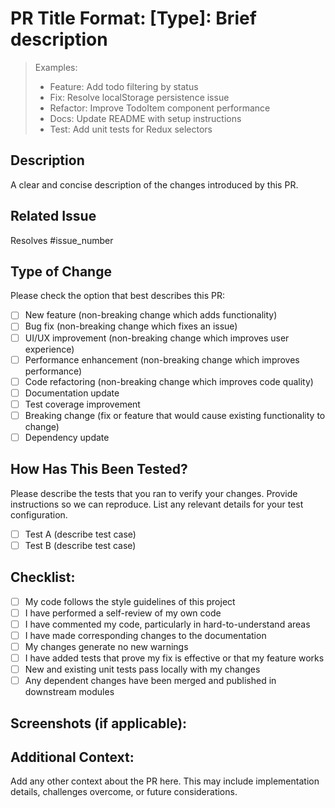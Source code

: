 # PR Title Format: [Type]: Brief description

> Examples:
> - Feature: Add todo filtering by status
> - Fix: Resolve localStorage persistence issue
> - Refactor: Improve TodoItem component performance
> - Docs: Update README with setup instructions
> - Test: Add unit tests for Redux selectors

## Description
A clear and concise description of the changes introduced by this PR.

## Related Issue
Resolves #issue_number

## Type of Change
Please check the option that best describes this PR:
- [ ] New feature (non-breaking change which adds functionality)
- [ ] Bug fix (non-breaking change which fixes an issue)
- [ ] UI/UX improvement (non-breaking change which improves user experience)
- [ ] Performance enhancement (non-breaking change which improves performance)
- [ ] Code refactoring (non-breaking change which improves code quality)
- [ ] Documentation update
- [ ] Test coverage improvement
- [ ] Breaking change (fix or feature that would cause existing functionality to change)
- [ ] Dependency update

## How Has This Been Tested?
Please describe the tests that you ran to verify your changes. Provide instructions so we can reproduce. List any relevant details for your test configuration.

- [ ] Test A (describe test case)
- [ ] Test B (describe test case)

## Checklist:
- [ ] My code follows the style guidelines of this project
- [ ] I have performed a self-review of my own code
- [ ] I have commented my code, particularly in hard-to-understand areas
- [ ] I have made corresponding changes to the documentation
- [ ] My changes generate no new warnings
- [ ] I have added tests that prove my fix is effective or that my feature works
- [ ] New and existing unit tests pass locally with my changes
- [ ] Any dependent changes have been merged and published in downstream modules

## Screenshots (if applicable):
<!-- Add screenshots here if there are visual changes -->

## Additional Context:
Add any other context about the PR here. This may include implementation details, challenges overcome, or future considerations.